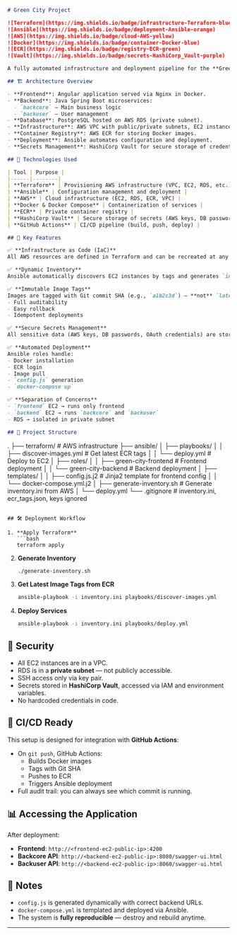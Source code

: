 
```markdown
# Green City Project

![Terraform](https://img.shields.io/badge/infrastructure-Terraform-blue)
![Ansible](https://img.shields.io/badge/deployment-Ansible-orange)
![AWS](https://img.shields.io/badge/cloud-AWS-yellow)
![Docker](https://img.shields.io/badge/container-Docker-blue)
![ECR](https://img.shields.io/badge/registry-ECR-green)
![Vault](https://img.shields.io/badge/secrets-HashiCorp_Vault-purple)

A fully automated infrastructure and deployment pipeline for the **Green City** application, built on AWS with Terraform, Ansible, Docker, and ECR. Designed for **security, reproducibility, and CI/CD readiness**.

## 🏗️ Architecture Overview

- **Frontend**: Angular application served via Nginx in Docker.
- **Backend**: Java Spring Boot microservices:
  - `backcore` – Main business logic
  - `backuser` – User management
- **Database**: PostgreSQL hosted on AWS RDS (private subnet).
- **Infrastructure**: AWS VPC with public/private subnets, EC2 instances, security groups, and Internet Gateway.
- **Container Registry**: AWS ECR for storing Docker images.
- **Deployment**: Ansible automates configuration and deployment.
- **Secrets Management**: HashiCorp Vault for secure storage of credentials.

## 🔧 Technologies Used

| Tool | Purpose |
|------|--------|
| **Terraform** | Provisioning AWS infrastructure (VPC, EC2, RDS, etc.) |
| **Ansible** | Configuration management and deployment |
| **AWS** | Cloud infrastructure (EC2, RDS, ECR, VPC) |
| **Docker & Docker Compose** | Containerization of services |
| **ECR** | Private container registry |
| **HashiCorp Vault** | Secure storage of secrets (AWS keys, DB passwords, API keys) |
| **GitHub Actions** | CI/CD pipeline (build, push, deploy) |

## 🚀 Key Features

✅ **Infrastructure as Code (IaC)**  
All AWS resources are defined in Terraform and can be recreated at any time.

✅ **Dynamic Inventory**  
Ansible automatically discovers EC2 instances by tags and generates `inventory.ini` via `generate-inventory.sh`.

✅ **Immutable Image Tags**  
Images are tagged with Git commit SHA (e.g., `a1b2c3d`) — **not** `latest`. This enables:
- Full auditability
- Easy rollback
- Idempotent deployments

✅ **Secure Secrets Management**  
All sensitive data (AWS keys, DB passwords, OAuth credentials) are stored in **HashiCorp Vault**, never in code.

✅ **Automated Deployment**  
Ansible roles handle:
- Docker installation
- ECR login
- Image pull
- `config.js` generation
- `docker-compose up`

✅ **Separation of Concerns**
- `frontend` EC2 → runs only frontend
- `backend` EC2 → runs `backcore` and `backuser`
- RDS → isolated in private subnet

## 📂 Project Structure

```
.
├── terraform/               # AWS infrastructure
├── ansible/
│   ├── playbooks/
│   │   ├── discover-images.yml  # Get latest ECR tags
│   │   └── deploy.yml           # Deploy to EC2
│   ├── roles/
│   │   ├── green-city-frontend  # Frontend deployment
│   │   └── green-city-backend   # Backend deployment
│   ├── templates/
│   │   ├── config.js.j2         # Jinja2 template for frontend config
│   │   └── docker-compose.yml.j2
│   ├── generate-inventory.sh    # Generate inventory.ini from AWS
│   └── deploy.yml
└── .gitignore                 # inventory.ini, ecr_tags.json, keys ignored
```

## 🛠️ Deployment Workflow

1. **Apply Terraform**  
   ```bash
   terraform apply
   ```

2. **Generate Inventory**  
   ```bash
   ./generate-inventory.sh
   ```

3. **Get Latest Image Tags from ECR**  
   ```bash
   ansible-playbook -i inventory.ini playbooks/discover-images.yml
   ```

4. **Deploy Services**  
   ```bash
   ansible-playbook -i inventory.ini playbooks/deploy.yml
   ```

## 🔐 Security

- All EC2 instances are in a VPC.
- RDS is in a **private subnet** — not publicly accessible.
- SSH access only via key pair.
- Secrets stored in **HashiCorp Vault**, accessed via IAM and environment variables.
- No hardcoded credentials in code.

## 🔄 CI/CD Ready

This setup is designed for integration with **GitHub Actions**:
- On `git push`, GitHub Actions:
  - Builds Docker images
  - Tags with Git SHA
  - Pushes to ECR
  - Triggers Ansible deployment
- Full audit trail: you can always see which commit is running.

## 📊 Accessing the Application

After deployment:
- **Frontend**: `http://<frontend-ec2-public-ip>:4200`
- **Backcore API**: `http://<backend-ec2-public-ip>:8080/swagger-ui.html`
- **Backuser API**: `http://<backend-ec2-public-ip>:8060/swagger-ui.html`

## 📝 Notes

- `config.js` is generated dynamically with correct backend URLs.
- `docker-compose.yml` is templated and deployed via Ansible.
- The system is **fully reproducible** — destroy and rebuild anytime.

---

